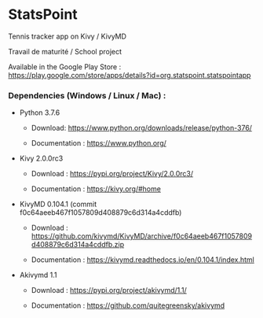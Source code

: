 # StatsPoint
Tennis tracker app on Kivy / KivyMD

Travail de maturité / School project

Available in the Google Play Store : <https://play.google.com/store/apps/details?id=org.statspoint.statspointapp>


### Dependencies (Windows / Linux / Mac) :

* Python 3.7.6 

  * Download: <https://www.python.org/downloads/release/python-376/>
  
  * Documentation : <https://www.python.org/>

* Kivy 2.0.0rc3

  * Download : <https://pypi.org/project/Kivy/2.0.0rc3/>

  * Documentation : <https://kivy.org/#home>

* KivyMD 0.104.1 (commit f0c64aeeb467f1057809d408879c6d314a4cddfb) 

  * Download : <https://github.com/kivymd/KivyMD/archive/f0c64aeeb467f1057809d408879c6d314a4cddfb.zip>
  
  * Documentation : <https://kivymd.readthedocs.io/en/0.104.1/index.html>

* Akivymd 1.1

  * Download : <https://pypi.org/project/akivymd/1.1/>
  
  * Documentation : <https://github.com/quitegreensky/akivymd>
